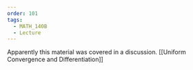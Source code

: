 ```yaml
---
order: 101
tags:
  - MATH_140B
  - Lecture
---
```


Apparently this material was covered in a discussion. 
[[Uniform Convergence and Differentiation]]
